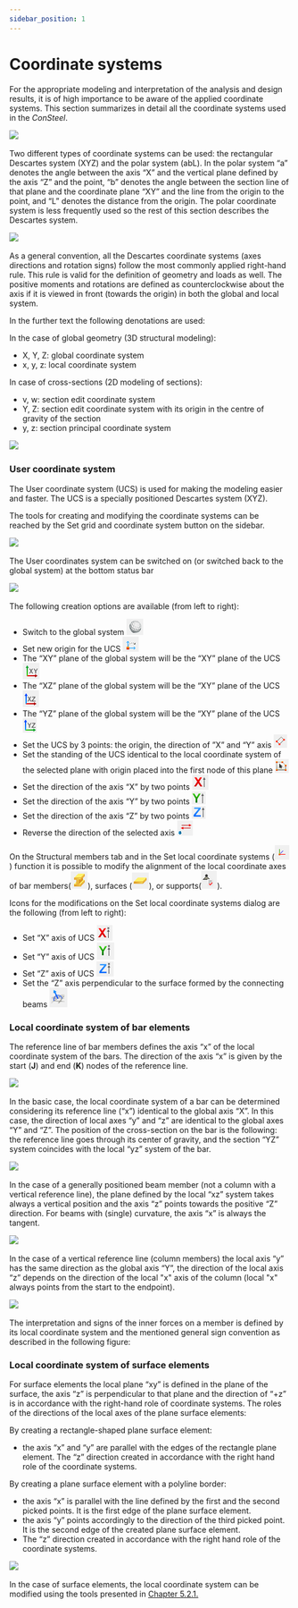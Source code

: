 ```yaml
---
sidebar_position: 1
---
```

# Coordinate systems

For the appropriate modeling and interpretation of the analysis and design results, it is of high importance to be aware of the applied coordinate systems. This section summarizes in detail all the coordinate systems used in the _ConSteel_.

<!-- /wp:paragraph -->

<!-- wp:media-text {"align":"","mediaId":8108,"linkDestination":"media","mediaType":"image","mediaWidth":18,"mediaSizeSlug":"full","imageFill":false} -->

[![](https://consteelsoftware.com/wp-content/uploads/2021/04/5-2-coord-systems.png)](./img/wp-content-uploads-2021-04-5-2-coord-systems.png)

<!-- wp:paragraph {"placeholder":"Content…"} -->

Two different types of coordinate systems can be used: the rectangular Descartes system (XYZ) and the polar system (abL). In the polar system “a” denotes the angle between the axis “X” and the vertical plane defined by the axis “Z” and the point, “b” denotes the angle between the section line of that plane and the coordinate plane “XY” and the line from the origin to the point, and “L” denotes the distance from the origin. The polar coordinate system is less frequently used so the rest of this section describes the Descartes system.

<!-- /wp:paragraph -->

<!-- /wp:media-text -->

<!-- wp:media-text {"align":"","mediaId":8102,"linkDestination":"media","mediaType":"image","mediaWidth":18,"mediaSizeSlug":"full","imageFill":false} -->

[![](https://consteelsoftware.com/wp-content/uploads/2021/04/5-2-coord-rigth-hand.png)](./img/wp-content-uploads-2021-04-5-2-coord-rigth-hand.png)

<!-- wp:paragraph {"placeholder":"Content…"} -->

As a general convention, all the Descartes coordinate systems (axes directions and rotation signs) follow the most commonly applied right-hand rule. This rule is valid for the definition of geometry and loads as well. The positive moments and rotations are defined as counterclockwise about the axis if it is viewed in front (towards the origin) in both the global and local system.

<!-- /wp:paragraph -->

<!-- /wp:media-text -->

<!-- wp:paragraph -->

<!-- /wp:paragraph -->

<!-- wp:paragraph -->

In the further text the following denotations are used:

<!-- /wp:paragraph -->

<!-- wp:paragraph -->

In the case of global geometry (3D structural modeling):

<!-- /wp:paragraph -->

<!-- wp:list -->

- X, Y, Z: global coordinate system
- x, y, z: local coordinate system

<!-- /wp:list -->

<!-- wp:paragraph -->

In case of cross-sections (2D modeling of sections):

<!-- /wp:paragraph -->

<!-- wp:list -->

- v, w: section edit coordinate system
- Y, Z: section edit coordinate system with its origin in the centre of gravity of the section
- y, z: section principal coordinate system

<!-- /wp:list -->

<!-- wp:image {"id":8117,"width":345,"height":345,"sizeSlug":"full","linkDestination":"media"} -->

[![](https://consteelsoftware.com/wp-content/uploads/2021/04/5-2-coord-section.jpg)](./img/wp-content-uploads-2021-04-5-2-coord-section.jpg)

<!-- /wp:image -->

<!-- wp:spacer -->

<!-- /wp:spacer -->

<!-- wp:heading {"level":3} -->

### User coordinate system

<!-- /wp:heading -->

<!-- wp:paragraph -->

The User coordinate system (UCS) is used for making the modeling easier and faster. The UCS is a specially positioned Descartes system (XYZ).

<!-- /wp:paragraph -->

<!-- wp:paragraph -->

The tools for creating and modifying the coordinate systems can be reached by the Set grid and coordinate system button on the sidebar.

<!-- /wp:paragraph -->

<!-- wp:image {"id":8123,"width":289,"height":172,"sizeSlug":"full","linkDestination":"media"} -->

[![](https://consteelsoftware.com/wp-content/uploads/2021/04/5-2-coord-set.png)](./img/wp-content-uploads-2021-04-5-2-coord-set.png)

<!-- /wp:image -->

<!-- wp:paragraph -->

The User coordinates system can be switched on (or switched back to the global system) at the bottom status bar

<!-- /wp:paragraph -->

<!-- wp:image {"id":8259,"width":261,"height":50,"sizeSlug":"full","linkDestination":"media"} -->

[![](https://consteelsoftware.com/wp-content/uploads/2021/04/5-2-coord-status-bar.png)](./img/wp-content-uploads-2021-04-5-2-coord-status-bar.png)

<!-- /wp:image -->

<!-- wp:paragraph -->

The following creation options are available (from left to right):

<!-- /wp:paragraph -->

<!-- wp:list -->

- Switch to the global system ![](./img/wp-content-uploads-2021-04-5-2-coord-ico-01.png)
- Set new origin for the UCS ![](./img/wp-content-uploads-2021-04-5-2-coord-ico-02.png)
- The “XY” plane of the global system will be the “XY” plane of the UCS ![](./img/wp-content-uploads-2021-04-5-2-coord-ico-03.png)
- The “XZ” plane of the global system will be the “XY” plane of the UCS ![](./img/wp-content-uploads-2021-04-5-2-coord-ico-04.png)
- The “YZ” plane of the global system will be the “XY” plane of the UCS ![](./img/wp-content-uploads-2021-04-5-2-coord-ico-05.png)
- Set the UCS by 3 points: the origin, the direction of ”X” and “Y” axis ![](./img/wp-content-uploads-2021-04-5-2-coord-ico-06.png)
- Set the standing of the UCS identical to the local coordinate system of the selected plane with origin placed into the first node of this plane ![](./img/wp-content-uploads-2021-04-5-2-coord-ico-07.png)
- Set the direction of the axis “X” by two points ![](./img/wp-content-uploads-2021-04-5-2-coord-ico-08.png)
- Set the direction of the axis “Y” by two points ![](./img/wp-content-uploads-2021-04-5-2-coord-ico-09.png)
- Set the direction of the axis “Z” by two points ![](./img/wp-content-uploads-2021-04-5-2-coord-ico-10.png)
- Reverse the direction of the selected axis ![](./img/wp-content-uploads-2021-04-5-2-coord-ico-11.png)

<!-- /wp:list -->

<!-- wp:paragraph -->

On the Structural members tab and in the Set local coordinate systems (![](./img/wp-content-uploads-2021-04-5-2-coord-ico-12.png)) function it is possible to modify the alignment of the local coordinate axes of bar members(![](./img/wp-content-uploads-2021-04-5-2-coord-ico-13.png)), surfaces (![](./img/wp-content-uploads-2021-04-5-2-coord-ico-14.png)), or supports(![](./img/wp-content-uploads-2021-04-5-2-coord-ico-15.png)).

<!-- /wp:paragraph -->

<!-- wp:paragraph -->

Icons for the modifications on the Set local coordinate systems dialog are the following (from left to right):

<!-- /wp:paragraph -->

<!-- wp:list -->

- Set “X” axis of UCS ![](./img/wp-content-uploads-2021-04-5-2-coord-ico-16.png)
- Set “Y” axis of UCS ![](./img/wp-content-uploads-2021-04-5-2-coord-ico-17.png)
- Set “Z” axis of UCS ![](./img/wp-content-uploads-2021-04-5-2-coord-ico-18.png)
- Set the “Z” axis perpendicular to the surface formed by the connecting beams ![](./img/wp-content-uploads-2021-04-5-2-coord-ico-19.png)

<!-- /wp:list -->

<!-- wp:spacer -->

<!-- /wp:spacer -->

<!-- wp:heading {"level":3} -->

### Local coordinate system of bar elements

<!-- /wp:heading -->

<!-- wp:paragraph -->

The reference line of bar members defines the axis “x” of the local coordinate system of the bars. The direction of the axis “x” is given by the start (**J**) and end (**K**) nodes of the reference line.

<!-- /wp:paragraph -->

<!-- wp:media-text {"align":"","mediaId":8272,"linkDestination":"media","mediaType":"image","mediaWidth":23,"mediaSizeSlug":"full","imageFill":false} -->

[![](https://consteelsoftware.com/wp-content/uploads/2021/04/5-2-coord-bar1.png)](./img/wp-content-uploads-2021-04-5-2-coord-bar1.png)

<!-- wp:paragraph {"placeholder":"Content…"} -->

In the basic case, the local coordinate system of a bar can be determined considering its reference line (“x”) identical to the global axis “X”. In this case, the direction of local axes “y” and “z” are identical to the global axes “Y” and “Z”. The position of the cross-section on the bar is the following: the reference line goes through its center of gravity, and the section “YZ” system coincides with the local “yz” system of the bar.

<!-- /wp:paragraph -->

<!-- /wp:media-text -->

<!-- wp:media-text {"align":"","mediaId":8278,"linkDestination":"media","mediaType":"image","mediaWidth":23,"mediaSizeSlug":"full","imageFill":false} -->

[![](https://consteelsoftware.com/wp-content/uploads/2021/04/5-2-coord-bar2.png)](./img/wp-content-uploads-2021-04-5-2-coord-bar2.png)

<!-- wp:paragraph {"placeholder":"Content…"} -->

In the case of a generally positioned beam member (not a column with a vertical reference line), the plane defined by the local “xz” system takes always a vertical position and the axis “z” points towards the positive “Z” direction. For beams with (single) curvature, the axis “x” is always the tangent.

<!-- /wp:paragraph -->

<!-- /wp:media-text -->

<!-- wp:media-text {"align":"","mediaId":8284,"linkDestination":"media","mediaType":"image","mediaWidth":23,"mediaSizeSlug":"full","imageFill":false} -->

[![](https://consteelsoftware.com/wp-content/uploads/2021/04/5-2-coord-bar3.png)](./img/wp-content-uploads-2021-04-5-2-coord-bar3.png)

<!-- wp:paragraph {"placeholder":"Content…"} -->

In the case of a vertical reference line (column members) the local axis “y” has the same direction as the global axis “Y”, the direction of the local axis “z” depends on the direction of the local "x" axis of the column (local "x" always points from the start to the endpoint).

<!-- /wp:paragraph -->

<!-- /wp:media-text -->

<!-- wp:media-text {"align":"","mediaId":8290,"linkDestination":"media","mediaType":"image","mediaWidth":23,"mediaSizeSlug":"full","imageFill":false} -->

[![](https://consteelsoftware.com/wp-content/uploads/2021/04/image-3.png)](./img/wp-content-uploads-2021-04-image-3.png)

<!-- wp:paragraph {"placeholder":"Content…"} -->

The interpretation and signs of the inner forces on a member is defined by its local coordinate system and the mentioned general sign convention as described in the following figure:

<!-- /wp:paragraph -->

<!-- /wp:media-text -->

<!-- wp:spacer -->

<!-- /wp:spacer -->

<!-- wp:heading {"level":3} -->

### Local coordinate system of surface elements

<!-- /wp:heading -->

<!-- wp:paragraph -->

For surface elements the local plane “xy” is defined in the plane of the surface, the axis “z” is perpendicular to that plane and the direction of “+z” is in accordance with the right-hand role of coordinate systems. The roles of the directions of the local axes of the plane surface elements:

<!-- /wp:paragraph -->

<!-- wp:paragraph -->

By creating a rectangle-shaped plane surface element:

<!-- /wp:paragraph -->

<!-- wp:list -->

- the axis “x” and “y” are parallel with the edges of the rectangle plane element. The “z” direction created in accordance with the right hand role of the coordinate systems.

<!-- /wp:list -->

<!-- wp:paragraph -->

By creating a plane surface element with a polyline border:

<!-- /wp:paragraph -->

<!-- wp:list -->

- the axis “x” is parallel with the line defined by the first and the second picked points. It is the first edge of the plane surface element.
- the axis “y” points accordingly to the direction of the third picked point. It is the second edge of the created plane surface element.
- The “z” direction created in accordance with the right hand role of the coordinate systems.

<!-- /wp:list -->

<!-- wp:image {"align":"center","id":8296,"width":547,"height":433,"sizeSlug":"full","linkDestination":"media"} -->

[![](https://consteelsoftware.com/wp-content/uploads/2021/04/5-2-coord-surf.png)](./img/wp-content-uploads-2021-04-5-2-coord-surf.png)

<!-- /wp:image -->

<!-- wp:paragraph -->

In the case of surface elements, the local coordinate system can be modified using the tools presented in [Chapter 5.2.1.](../5_0_structural-modeling/5_2_line-members.md)

<!-- /wp:paragraph -->
